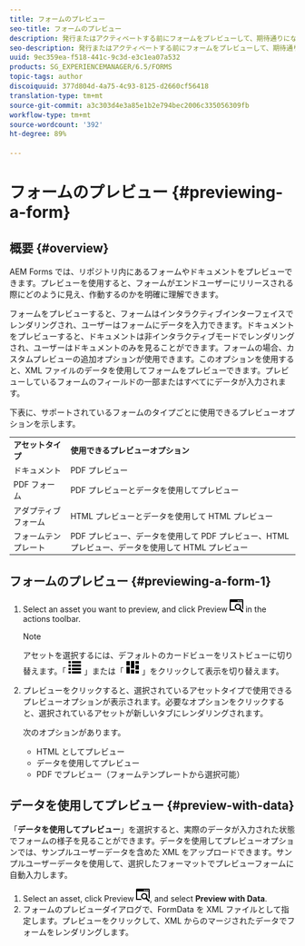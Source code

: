 ```yaml
---
title: フォームのプレビュー
seo-title: フォームのプレビュー
description: 発行またはアクティベートする前にフォームをプレビューして、期待通りになっていることを確認します。プレビューのオプションは、サポートされているフォームタイプにより異なる場合があります。
seo-description: 発行またはアクティベートする前にフォームをプレビューして、期待通りになっていることを確認します。プレビューのオプションは、サポートされているフォームタイプにより異なる場合があります。
uuid: 9ec359ea-f518-441c-9c3d-e3c1ea07a532
products: SG_EXPERIENCEMANAGER/6.5/FORMS
topic-tags: author
discoiquuid: 377d804d-4a75-4c93-8125-d2660cf56418
translation-type: tm+mt
source-git-commit: a3c303d4e3a85e1b2e794bec2006c335056309fb
workflow-type: tm+mt
source-wordcount: '392'
ht-degree: 89%

---
```



# フォームのプレビュー {#previewing-a-form}

## 概要 {#overview}

AEM Forms では、リポジトリ内にあるフォームやドキュメントをプレビューできます。プレビューを使用すると、フォームがエンドユーザーにリリースされる際にどのように見え、作動するのかを明確に理解できます。

フォームをプレビューすると、フォームはインタラクティブインターフェイスでレンダリングされ、ユーザーはフォームにデータを入力できます。ドキュメントをプレビューすると、ドキュメントは非インタラクティブモードでレンダリングされ、ユーザーはドキュメントのみを見ることができます。フォームの場合、カスタムプレビューの追加オプションが使用できます。このオプションを使用すると、XML ファイルのデータを使用してフォームをプレビューできます。プレビューしているフォームのフィールドの一部またはすべてにデータが入力されます。

下表に、サポートされているフォームのタイプごとに使用できるプレビューオプションを示します。

<table>
 <tbody>
  <tr>
   <td><strong>アセットタイプ</strong><br /> </td>
   <td><strong>使用できるプレビューオプション</strong><br /> </td>
  </tr>
  <tr>
   <td>ドキュメント</td>
   <td>PDF プレビュー</td>
  </tr>
  <tr>
   <td>PDF フォーム</td>
   <td>PDF プレビューとデータを使用してプレビュー<br /> </td>
  </tr>
  <tr>
   <td>アダプティブフォーム</td>
   <td>HTML プレビューとデータを使用して HTML プレビュー</td>
  </tr>
  <tr>
   <td>フォームテンプレート</td>
   <td>PDF プレビュー、データを使用して PDF プレビュー、HTML プレビュー、データを使用して HTML プレビュー<br /> </td>
  </tr>
 </tbody>
</table>

## フォームのプレビュー {#previewing-a-form-1}

1. Select an asset you want to preview, and click Preview ![aem6forms_preview](assets/aem6forms_preview.png) in the actions toolbar.

   >[!NOTE]
   >
   >アセットを選択するには、デフォルトのカードビューをリストビューに切り替えます。「 ![aem6forms_viewlist](assets/aem6forms_viewlist.png) 」または「 ![aem6forms_viewcard](assets/aem6forms_viewcard.png) 」をクリックして表示を切り替えます。

1. プレビューをクリックすると、選択されているアセットタイプで使用できるプレビューオプションが表示されます。必要なオプションをクリックすると、選択されているアセットが新しいタブにレンダリングされます。

   次のオプションがあります。

   * HTML としてプレビュー
   * データを使用してプレビュー
   * PDF でプレビュー（フォームテンプレートから選択可能）

## データを使用してプレビュー {#preview-with-data}

「**データを使用してプレビュー**」を選択すると、実際のデータが入力された状態でフォームの様子を見ることができます。データを使用してプレビューオプションでは、サンプルユーザーデータを含めた XML をアップロードできます。サンプルユーザーデータを使用して、選択したフォーマットでプレビューフォームに自動入力します。

1. Select an asset, click Preview ![aem6forms_preview](assets/aem6forms_preview.png), and select **Preview with Data**.
1. フォームのプレビューダイアログで、FormData を XML ファイルとして指定します。プレビューをクリックして、XML からのマージされたデータでフォームをレンダリングします。


